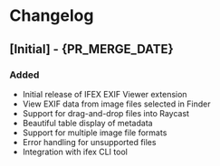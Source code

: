 # Changelog

## [Initial] - {PR_MERGE_DATE}

### Added

- Initial release of IFEX EXIF Viewer extension
- View EXIF data from image files selected in Finder
- Support for drag-and-drop files into Raycast
- Beautiful table display of metadata
- Support for multiple image file formats
- Error handling for unsupported files
- Integration with ifex CLI tool